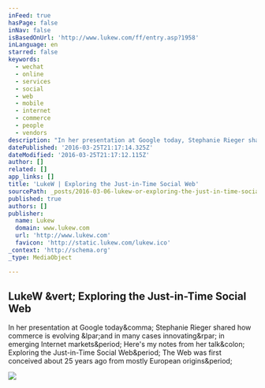 ```yaml
---
inFeed: true
hasPage: false
inNav: false
isBasedOnUrl: 'http://www.lukew.com/ff/entry.asp?1958'
inLanguage: en
starred: false
keywords:
  - wechat
  - online
  - services
  - social
  - web
  - mobile
  - internet
  - commerce
  - people
  - vendors
description: "In her presentation at Google today, Stephanie Rieger shared how commerce is evolving (and in many cases innovating) in emerging Internet markets. Here's my notes from her talk: Exploring the Just-in-Time Social Web. The Web was first conceived about 25 years ago from mostly European origins."
datePublished: '2016-03-25T21:17:14.325Z'
dateModified: '2016-03-25T21:17:12.115Z'
author: []
related: []
app_links: []
title: 'LukeW | Exploring the Just-in-Time Social Web'
sourcePath: _posts/2016-03-06-lukew-or-exploring-the-just-in-time-social-web.md
published: true
authors: []
publisher:
  name: Lukew
  domain: www.lukew.com
  url: 'http://www.lukew.com'
  favicon: 'http://static.lukew.com/lukew.ico'
_context: 'http://schema.org'
_type: MediaObject

---
```

<article style=""><h1>LukeW &amp;vert; Exploring the Just-in-Time Social Web</h1><p>In her presentation at Google today&amp;comma; Stephanie Rieger shared how commerce is evolving &amp;lpar;and in many cases innovating&amp;rpar; in emerging Internet markets&amp;period; Here's my notes from her talk&amp;colon; Exploring the Just-in-Time Social Web&amp;period; The Web was first conceived about 25 years ago from mostly European origins&amp;period;</p></article>

![](https://the-grid-user-content.s3-us-west-2.amazonaws.com/0aaeeec0-417e-44f9-83e6-0512cd5f7de4.jpg)